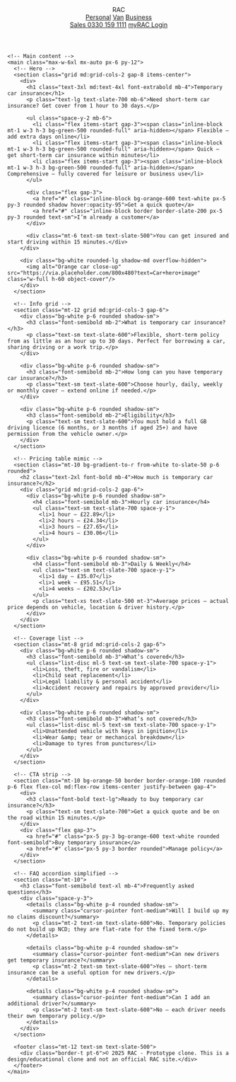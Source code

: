 <!doctype html>
<html lang="en">
  <head>
    <meta charset="utf-8" />
    <meta name="viewport" content="width=device-width, initial-scale=1" />
    <title>Temporary car insurance — Prototype clone</title>
    <script src="https://cdn.tailwindcss.com"></script>
    <meta name="description" content="Temporary car insurance — short-term cover from 1 hour to 30 days. Prototype clone for educational use." />
  </head>
  <body class="min-h-screen bg-gray-50 text-slate-800">
    <!-- Top nav -->
    <header class="bg-white shadow-sm">
      <div class="max-w-6xl mx-auto px-6 py-4 flex items-center justify-between">
        <div class="flex items-center gap-4">
          <div class="w-10 h-10 bg-orange-500 rounded flex items-center justify-center font-bold text-white">RAC</div>
          <nav class="hidden md:flex gap-6 text-sm font-medium">
            <a class="hover:underline" href="#">Personal</a>
            <a class="hover:underline" href="#">Van</a>
            <a class="hover:underline" href="#">Business</a>
          </nav>
        </div>
        <div class="flex items-center gap-4">
          <a class="text-sm text-slate-600" href="#">Sales 0330 159 1111</a>
          <a class="text-sm text-blue-600 font-semibold" href="#">myRAC Login</a>
        </div>
      </div>
    </header>

    <!-- Main content -->
    <main class="max-w-6xl mx-auto px-6 py-12">
      <!-- Hero -->
      <section class="grid md:grid-cols-2 gap-8 items-center">
        <div>
          <h1 class="text-3xl md:text-4xl font-extrabold mb-4">Temporary car insurance</h1>
          <p class="text-lg text-slate-700 mb-6">Need short-term car insurance? Get cover from 1 hour to 30 days.</p>

          <ul class="space-y-2 mb-6">
            <li class="flex items-start gap-3"><span class="inline-block mt-1 w-3 h-3 bg-green-500 rounded-full" aria-hidden></span> Flexible – add extra days online</li>
            <li class="flex items-start gap-3"><span class="inline-block mt-1 w-3 h-3 bg-green-500 rounded-full" aria-hidden></span> Quick – get short-term car insurance within minutes</li>
            <li class="flex items-start gap-3"><span class="inline-block mt-1 w-3 h-3 bg-green-500 rounded-full" aria-hidden></span> Comprehensive – fully covered for leisure or business use</li>
          </ul>

          <div class="flex gap-3">
            <a href="#" class="inline-block bg-orange-600 text-white px-5 py-3 rounded shadow hover:opacity-95">Get a quick quote</a>
            <a href="#" class="inline-block border border-slate-200 px-5 py-3 rounded text-sm">I’m already a customer</a>
          </div>

          <div class="mt-6 text-sm text-slate-500">You can get insured and start driving within 15 minutes.</div>
        </div>

        <div class="bg-white rounded-lg shadow-md overflow-hidden">
          <img alt="Orange car close-up" src="https://via.placeholder.com/800x480?text=Car+hero+image" class="w-full h-60 object-cover"/>
        </div>
      </section>

      <!-- Info grid -->
      <section class="mt-12 grid md:grid-cols-3 gap-6">
        <div class="bg-white p-6 rounded shadow-sm">
          <h3 class="font-semibold mb-2">What is temporary car insurance?</h3>
          <p class="text-sm text-slate-600">Flexible, short-term policy from as little as an hour up to 30 days. Perfect for borrowing a car, sharing driving or a work trip.</p>
        </div>

        <div class="bg-white p-6 rounded shadow-sm">
          <h3 class="font-semibold mb-2">How long can you have temporary car insurance?</h3>
          <p class="text-sm text-slate-600">Choose hourly, daily, weekly or monthly cover — extend online if needed.</p>
        </div>

        <div class="bg-white p-6 rounded shadow-sm">
          <h3 class="font-semibold mb-2">Eligibility</h3>
          <p class="text-sm text-slate-600">You must hold a full GB driving licence (6 months, or 3 months if aged 25+) and have permission from the vehicle owner.</p>
        </div>
      </section>

      <!-- Pricing table mimic -->
      <section class="mt-10 bg-gradient-to-r from-white to-slate-50 p-6 rounded">
        <h2 class="text-2xl font-bold mb-4">How much is temporary car insurance?</h2>
        <div class="grid md:grid-cols-2 gap-6">
          <div class="bg-white p-6 rounded shadow-sm">
            <h4 class="font-semibold mb-3">Hourly car insurance</h4>
            <ul class="text-sm text-slate-700 space-y-1">
              <li>1 hour – £22.89</li>
              <li>2 hours – £24.34</li>
              <li>3 hours – £27.65</li>
              <li>4 hours – £30.06</li>
            </ul>
          </div>

          <div class="bg-white p-6 rounded shadow-sm">
            <h4 class="font-semibold mb-3">Daily & Weekly</h4>
            <ul class="text-sm text-slate-700 space-y-1">
              <li>1 day – £35.07</li>
              <li>1 week – £95.51</li>
              <li>4 weeks – £202.53</li>
            </ul>
            <p class="text-xs text-slate-500 mt-3">Average prices — actual price depends on vehicle, location & driver history.</p>
          </div>
        </div>
      </section>

      <!-- Coverage list -->
      <section class="mt-8 grid md:grid-cols-2 gap-6">
        <div class="bg-white p-6 rounded shadow-sm">
          <h3 class="font-semibold mb-3">What’s covered</h3>
          <ul class="list-disc ml-5 text-sm text-slate-700 space-y-1">
            <li>Loss, theft, fire or vandalism</li>
            <li>Child seat replacement</li>
            <li>Legal liability & personal accident</li>
            <li>Accident recovery and repairs by approved provider</li>
          </ul>
        </div>

        <div class="bg-white p-6 rounded shadow-sm">
          <h3 class="font-semibold mb-3">What’s not covered</h3>
          <ul class="list-disc ml-5 text-sm text-slate-700 space-y-1">
            <li>Unattended vehicle with keys in ignition</li>
            <li>Wear &amp; tear or mechanical breakdown</li>
            <li>Damage to tyres from punctures</li>
          </ul>
        </div>
      </section>

      <!-- CTA strip -->
      <section class="mt-10 bg-orange-50 border border-orange-100 rounded p-6 flex flex-col md:flex-row items-center justify-between gap-4">
        <div>
          <h3 class="font-bold text-lg">Ready to buy temporary car insurance?</h3>
          <p class="text-sm text-slate-700">Get a quick quote and be on the road within 15 minutes.</p>
        </div>
        <div class="flex gap-3">
          <a href="#" class="px-5 py-3 bg-orange-600 text-white rounded font-semibold">Buy temporary insurance</a>
          <a href="#" class="px-5 py-3 border rounded">Manage policy</a>
        </div>
      </section>

      <!-- FAQ accordion simplified -->
      <section class="mt-10">
        <h3 class="font-semibold text-xl mb-4">Frequently asked questions</h3>
        <div class="space-y-3">
          <details class="bg-white p-4 rounded shadow-sm">
            <summary class="cursor-pointer font-medium">Will I build up my no claims discount?</summary>
            <p class="mt-2 text-sm text-slate-600">No. Temporary policies do not build up NCD; they are flat-rate for the fixed term.</p>
          </details>

          <details class="bg-white p-4 rounded shadow-sm">
            <summary class="cursor-pointer font-medium">Can new drivers get temporary insurance?</summary>
            <p class="mt-2 text-sm text-slate-600">Yes — short-term insurance can be a useful option for new drivers.</p>
          </details>

          <details class="bg-white p-4 rounded shadow-sm">
            <summary class="cursor-pointer font-medium">Can I add an additional driver?</summary>
            <p class="mt-2 text-sm text-slate-600">No — each driver needs their own temporary policy.</p>
          </details>
        </div>
      </section>

      <footer class="mt-12 text-sm text-slate-500">
        <div class="border-t pt-6">© 2025 RAC - Prototype clone. This is a design/educational clone and not an official RAC site.</div>
      </footer>
    </main>
  </body>
</html>
